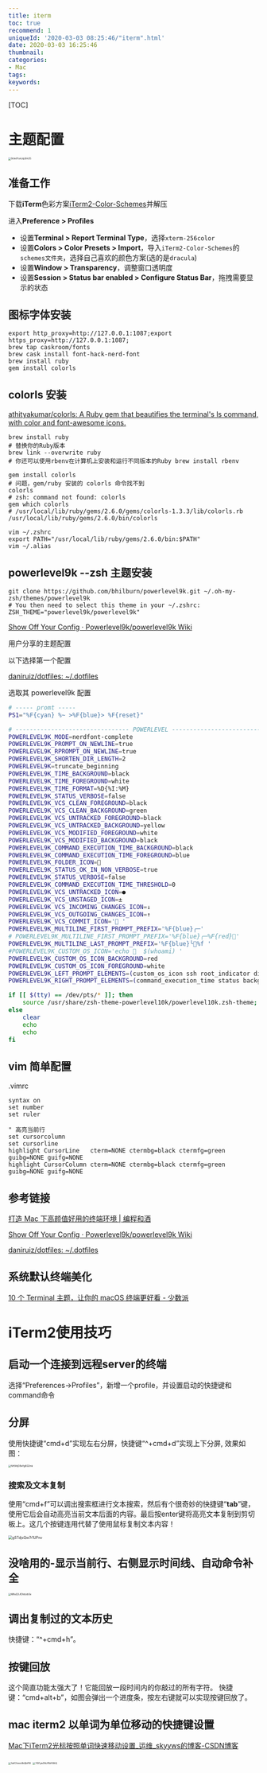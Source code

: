 ```yaml
---
title: iterm
toc: true
recommend: 1
uniqueId: '2020-03-03 08:25:46/"iterm".html'
date: 2020-03-03 16:25:46
thumbnail:
categories:
- Mac
tags:
keywords:
---
```


[TOC]

<!--more-->

#  主题配置

<img src="https://i.loli.net/2020/03/04/9ckelYunJqL6m35.png" alt="9ckelYunJqL6m35" style="zoom:33%;" />



## 准备工作

下载**iTerm**色彩方案[iTerm2-Color-Schemes](https://github.com/mbadolato/iTerm2-Color-Schemes)并解压

进入**Preference > Profiles**

- 设置**Terminal > Report Terminal Type**，选择`xterm-256color`
- 设置**Colors > Color Presets > Import**，导入`iTerm2-Color-Schemes`的`schemes文件夹`，选择自己喜欢的颜色方案(选的是`dracula`)
- 设置**Window > Transparency**，调整窗口透明度
- 设置**Session > Status bar enabled > Configure Status Bar**，拖拽需要显示的状态

## 图标字体安装

```shell
export http_proxy=http://127.0.0.1:1087;export https_proxy=http://127.0.0.1:1087;
brew tap caskroom/fonts
brew cask install font-hack-nerd-font
brew install ruby
gem install colorls
```





## colorls 安装

[athityakumar/colorls: A Ruby gem that beautifies the terminal's ls command, with color and font-awesome icons.](https://github.com/athityakumar/colorls)

```shell
brew install ruby
# 替换你的Ruby版本
brew link --overwrite ruby
# 你还可以使用rbenv在计算机上安装和运行不同版本的Ruby brew install rbenv

gem install colorls
# 问题，gem/ruby 安装的 colorls 命令找不到
colorls
# zsh: command not found: colorls
gem which colorls
# /usr/local/lib/ruby/gems/2.6.0/gems/colorls-1.3.3/lib/colorls.rb
/usr/local/lib/ruby/gems/2.6.0/bin/colorls

vim ~/.zshrc
export PATH="/usr/local/lib/ruby/gems/2.6.0/bin:$PATH"
vim ~/.alias
```



## powerlevel9k --zsh 主题安装

```shell
git clone https://github.com/bhilburn/powerlevel9k.git ~/.oh-my-zsh/themes/powerlevel9k
# You then need to select this theme in your ~/.zshrc:
ZSH_THEME="powerlevel9k/powerlevel9k"
```



[Show Off Your Config · Powerlevel9k/powerlevel9k Wiki](https://github.com/Powerlevel9k/powerlevel9k/wiki/Show-Off-Your-Config)

用户分享的主题配置

以下选择第一个配置

[daniruiz/dotfiles: ~/.dotfiles](https://github.com/daniruiz/dotfiles)

选取其 powerlevel9k 配置

```bash
# ----- promt -----
PS1="%F{cyan} %~ >%F{blue}> %F{reset}"

# -------------------------------- POWERLEVEL ---------------------------------
POWERLEVEL9K_MODE=nerdfont-complete
POWERLEVEL9K_PROMPT_ON_NEWLINE=true
POWERLEVEL9K_RPROMPT_ON_NEWLINE=true
POWERLEVEL9K_SHORTEN_DIR_LENGTH=2
POWERLEVEL9K=truncate_beginning
POWERLEVEL9K_TIME_BACKGROUND=black
POWERLEVEL9K_TIME_FOREGROUND=white
POWERLEVEL9K_TIME_FORMAT=%D{%I:%M}
POWERLEVEL9K_STATUS_VERBOSE=false
POWERLEVEL9K_VCS_CLEAN_FOREGROUND=black
POWERLEVEL9K_VCS_CLEAN_BACKGROUND=green
POWERLEVEL9K_VCS_UNTRACKED_FOREGROUND=black
POWERLEVEL9K_VCS_UNTRACKED_BACKGROUND=yellow
POWERLEVEL9K_VCS_MODIFIED_FOREGROUND=white
POWERLEVEL9K_VCS_MODIFIED_BACKGROUND=black
POWERLEVEL9K_COMMAND_EXECUTION_TIME_BACKGROUND=black
POWERLEVEL9K_COMMAND_EXECUTION_TIME_FOREGROUND=blue
POWERLEVEL9K_FOLDER_ICON=
POWERLEVEL9K_STATUS_OK_IN_NON_VERBOSE=true
POWERLEVEL9K_STATUS_VERBOSE=false
POWERLEVEL9K_COMMAND_EXECUTION_TIME_THRESHOLD=0
POWERLEVEL9K_VCS_UNTRACKED_ICON=●
POWERLEVEL9K_VCS_UNSTAGED_ICON=±
POWERLEVEL9K_VCS_INCOMING_CHANGES_ICON=↓
POWERLEVEL9K_VCS_OUTGOING_CHANGES_ICON=↑
POWERLEVEL9K_VCS_COMMIT_ICON=' '
POWERLEVEL9K_MULTILINE_FIRST_PROMPT_PREFIX='%F{blue}╭─'
# POWERLEVEL9K_MULTILINE_FIRST_PROMPT_PREFIX='%F{blue}╭─%F{red}'
POWERLEVEL9K_MULTILINE_LAST_PROMPT_PREFIX='%F{blue}╰%f '
#POWERLEVEL9K_CUSTOM_OS_ICON='echo   $(whoami) '
POWERLEVEL9K_CUSTOM_OS_ICON_BACKGROUND=red
POWERLEVEL9K_CUSTOM_OS_ICON_FOREGROUND=white
POWERLEVEL9K_LEFT_PROMPT_ELEMENTS=(custom_os_icon ssh root_indicator dir dir_writable vcs)
POWERLEVEL9K_RIGHT_PROMPT_ELEMENTS=(command_execution_time status background_jobs time ram)

if [[ $(tty) == /dev/pts/* ]]; then
	source /usr/share/zsh-theme-powerlevel10k/powerlevel10k.zsh-theme;
else
	clear
	echo
	echo
fi
```



## vim 简单配置

.vimrc

```
syntax on
set number
set ruler

" 高亮当前行
set cursorcolumn
set cursorline
highlight CursorLine   cterm=NONE ctermbg=black ctermfg=green guibg=NONE guifg=NONE
highlight CursorColumn cterm=NONE ctermbg=black ctermfg=green guibg=NONE guifg=NONE
```



## 参考链接

[打造 Mac 下高颜值好用的终端环境 | 编程和酒](https://blog.biezhi.me/2018/11/build-a-beautiful-mac-terminal-environment.html)

[Show Off Your Config · Powerlevel9k/powerlevel9k Wiki](https://github.com/Powerlevel9k/powerlevel9k/wiki/Show-Off-Your-Config)

[daniruiz/dotfiles: ~/.dotfiles](https://github.com/daniruiz/dotfiles)

## 系统默认终端美化

[10 个 Terminal 主题，让你的 macOS 终端更好看 - 少数派](https://sspai.com/post/53008)



# iTerm2使用技巧

## 启动一个连接到远程server的终端

选择“Preferences->Profiles”，新增一个profile，并设置启动的快捷键和command命令

## 分屏

使用快捷键“cmd+d”实现左右分屏，快捷键“^+cmd+d”实现上下分屏, 效果如图：

<img src="https://i.loli.net/2020/03/03/NH94jOBeYg8GZmk.jpg" alt="NH94jOBeYg8GZmk" style="zoom:33%;" />



### 搜索及文本复制

使用“cmd+f”可以调出搜索框进行文本搜索，然后有个很奇妙的快捷键“**tab**”键，使用它后会自动高亮当前文本后面的内容。最后按enter键将高亮文本复制到剪切板上。这几个按键连用代替了使用鼠标复制文本内容！

<img src="https://i.loli.net/2020/03/03/gSTdjsQw7r1UPnv.jpg" alt="gSTdjsQw7r1UPnv" style="zoom:50%;" />



## 没啥用的-显示当前行、右侧显示时间线、自动命令补全

<img src="https://i.loli.net/2020/03/03/M8uQ3JlOIdczbSe.png" alt="M8uQ3JlOIdczbSe" style="zoom:33%;" />

## 调出复制过的文本历史

快捷键：“^+cmd+h”。

## 按键回放

这个简直功能太强大了！它能回放一段时间内的你敲过的所有字符。
快捷键：“cmd+alt+b”，如图会弹出一个进度条，按左右键就可以实现按键回放了。





## mac iterm2 以单词为单位移动的快捷键设置

[Mac下iTerm2光标按照单词快速移动设置_运维_skyyws的博客-CSDN博客](https://blog.csdn.net/skyyws/article/details/78480132?depth_1-utm_source=distribute.pc_relevant.none-task&utm_source=distribute.pc_relevant.none-task)

<img src="https://i.loli.net/2020/02/26/1aVChvexXkQbPI8.png" alt="1aVChvexXkQbPI8" style="zoom: 33%;" />

<img src="https://i.loli.net/2020/02/26/Y5PywSNJf1bHWrQ.png" alt="Y5PywSNJf1bHWrQ" style="zoom:33%;" />
